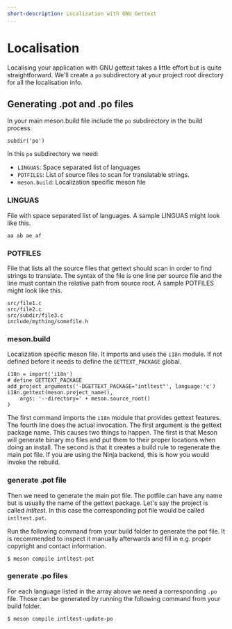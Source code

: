 ```yaml
---
short-description: Localization with GNU Gettext
...
```


# Localisation

Localising your application with GNU gettext takes a little effort but is quite straightforward. We'll create a `po` subdirectory at your project root directory for all the localisation info.

## Generating .pot and .po files
In your main meson.build file include the `po` subdirectory in the build process.

    subdir('po')

In this `po` subdirectory we need:
- `LINGUAS`: Space separated list of languages
- `POTFILES`: List of source files to scan for translatable strings.
- `meson.build`: Localization specific meson file

### LINGUAS
File with space separated list of languages. A sample LINGUAS might look like this.

    aa ab ae af

### POTFILES
File that lists all the source files that gettext should scan in order to find strings to translate. The syntax of the file is one line per source file and the line must contain the relative path from source root. A sample POTFILES might look like this.

    src/file1.c
    src/file2.c
    src/subdir/file3.c
    include/mything/somefile.h

### meson.build
Localization specific meson file. It imports and uses the `i18n` module. If not defined before it needs to define the `GETTEXT_PACKAGE` global.
```meson
i18n = import('i18n')
# define GETTEXT_PACKAGE
add_project_arguments('-DGETTEXT_PACKAGE="intltest"', language:'c')
i18n.gettext(meson.project_name(),
    args: '--directory=' + meson.source_root()
)
```
The first command imports the `i18n` module that provides gettext features. The fourth line does the actual invocation. The first argument is the gettext package name. This causes two things to happen. The first is that Meson will generate binary mo files and put them to their proper locations when doing an install. The second is that it creates a build rule to regenerate the main pot file. If you are using the Ninja backend, this is how you would invoke the rebuild.

### generate .pot file

Then we need to generate the main pot file. The potfile can have any name but is usually the name of the gettext package. Let's say the project is called *intltest*. In this case the corresponding pot file would be called `intltest.pot`.

Run the following command from your build folder to generate the pot file. It is recommended to inspect it manually afterwards and fill in e.g. proper copyright and contact information.

```console
$ meson compile intltest-pot
```

### generate .po files

For each language listed in the array above we need a corresponding `.po` file. Those can be generated by running the following command from your build folder.

```console
$ meson compile intltest-update-po
```
